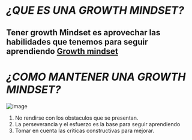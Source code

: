 # _¿QUE ES UNA GROWTH MINDSET?_
## Tener growth Mindset es aprovechar las habilidades que tenemos para seguir aprendiendo [Growth mindset](https://www.atlassian.com/blog/inside-atlassian/growth-mindset)
# _¿COMO MANTENER UNA GROWTH MINDSET?_
![image](https://i.ytimg.com/vi/6V5ppz5XK24/maxresdefault.jpg)
1. No rendirse con los obstaculos que se presentan.
2. La perseverancia y el esfuerzo es la base para seguir aprendiendo
3. Tomar en cuenta las criticas constructivas para mejorar.
